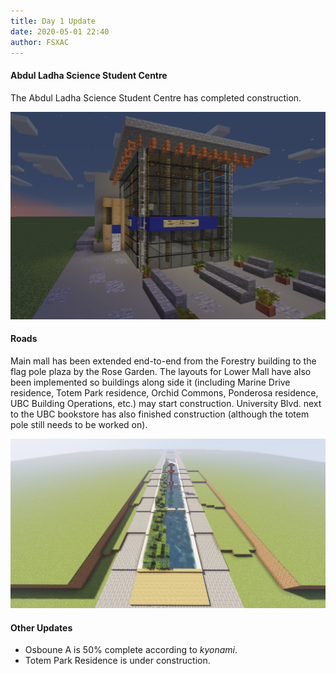 ```yaml
---
title: Day 1 Update
date: 2020-05-01 22:40
author: FSXAC
---
```




#### Abdul Ladha Science Student Centre

The Abdul Ladha Science Student Centre has completed construction.

![image-20200501225220069](/assets/image-20200501225220069.png)

#### Roads

Main mall has been extended end-to-end from the Forestry building to the flag pole plaza by the Rose Garden. The layouts for Lower Mall have also been implemented so buildings along side it (including Marine Drive residence, Totem Park residence, Orchid Commons, Ponderosa residence, UBC Building Operations, etc.) may start construction. University Blvd. next to the UBC bookstore has also finished construction (although the totem pole still needs to be worked on).

![image-20200501225040465](/assets/image-20200501225040465.png)

#### Other Updates

- Osboune A is 50% complete according to *kyonami*.
- Totem Park Residence is under construction.